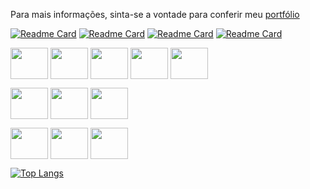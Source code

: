 <p>Para mais informações, sinta-se a vontade para conferir meu <a href="https://leomartinez013.github.io/Portfolio/" target="_blank">portfólio</a></p>

[![Readme Card](https://github-readme-stats.vercel.app/api/pin/?username=LeoMartinez013&repo=jogodavelha-vue&show_owner=false)](https://github.com/LeoMartinez013/jogodavelha-vue)
[![Readme Card](https://github-readme-stats.vercel.app/api/pin/?username=LeoMartinez013&repo=Gerenciamento-de-Processos&show_owner=false)](https://github.com/LeoMartinez013/Gerenciamento-de-Processos)
[![Readme Card](https://github-readme-stats.vercel.app/api/pin/?username=LeoMartinez013&repo=Cronometro&show_owner=false)](https://github.com/LeoMartinez013/Cronometro)
[![Readme Card](https://github-readme-stats.vercel.app/api/pin/?username=LeoMartinez013&repo=Lanchonete&show_owner=false)](https://github.com/LeoMartinez013/Lanchonete)


<img align="center" height="50" width="60" src="https://cdn.jsdelivr.net/gh/devicons/devicon/icons/javascript/javascript-original.svg"/> <img align="center" height="50" width="60" src="https://cdn.jsdelivr.net/gh/devicons/devicon/icons/php/php-original.svg"/> <img align="center" height="50" width="60" src="https://cdn.jsdelivr.net/gh/devicons/devicon/icons/mysql/mysql-original-wordmark.svg"/> <img align="center" height="50" width="60" src="https://cdn.jsdelivr.net/gh/devicons/devicon/icons/vuejs/vuejs-original.svg"/> <img align="center" height="50" width="60" src="https://cdn.jsdelivr.net/gh/devicons/devicon/icons/c/c-original.svg"/>

<img align="center" height="50" width="60" src="https://cdn.jsdelivr.net/gh/devicons/devicon/icons/bash/bash-original.svg"/> <img align="center" height="50" width="60" src="https://cdn.jsdelivr.net/gh/devicons/devicon/icons/css3/css3-original-wordmark.svg"/> <img align="center" height="50" width="60" src="https://cdn.jsdelivr.net/gh/devicons/devicon/icons/html5/html5-original-wordmark.svg"/> 

<img align="center" height="50" width="60" src="https://cdn.jsdelivr.net/gh/devicons/devicon/icons/figma/figma-original.svg" /> <img align="center" height="50" width="60" src="https://cdn.jsdelivr.net/gh/devicons/devicon/icons/git/git-original.svg"/> <img align="center" height="50" width="60" src="https://cdn.jsdelivr.net/gh/devicons/devicon/icons/vscode/vscode-original.svg"/>


[![Top Langs](https://github-readme-stats.vercel.app/api/top-langs/?username=LeoMartinez013&layout=compact)](https://github.com/LeoMartinez013/github-readme-stats)



